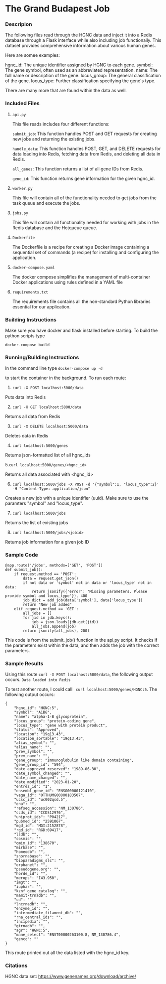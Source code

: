 # The Grand Budapest Job
### Descripion
The following files read through the HGNC data and inject it into a Redis database through a Flask interface while also including job functionaily. This dataset provides comprehensive information about various human genes.

Here are somee examples:

hgnc_id: The unique identifier assigned by HGNC to each gene.
symbol: The gene symbol, often used as an abbreviated representation.
name: The full name or description of the gene.
locus_group: The general classification of the gene.
locus_type: Further classification specifying the gene's type.

There are many more that are found within the data as well.

### Included Files
1. `api.py`

   This file reads includes four different functions:

    `submit_job`: This function handles POST and GET requests for creating new jobs and returning the existing jobs.
   
   `handle_data`: This function handles POST, GET, and DELETE requests for data loading into Redis, fetching data from Redis, and deleting all data in Redis.
   
   `all_genes`: This function returns a list of all gene IDs from Redis.

   `gene_id`: This function returns gene information for the given hgnc_id.
   
2. `worker.py`

    This file will contain all of the functionality needed to get jobs from the task queue and execute the jobs.
3. `jobs.py`

    This file will contain all functionality needed for working with jobs in the Redis database and the Hotqueue queue.
4. `Dockerfile`
   
    The Dockerfile is a recipe for creating a Docker image containing a sequential set of commands (a recipe) for installing and configuring the application.
5. `docker-compose.yaml`

    The docker compose simplifies the management of multi-container Docker applications using rules defined in a YAML file

6. `requirements.txt`

    The requirements file contains all the non-standard Python libraries essential for our application.
    
### Building Instructions
Make sure you have docker and flask installed before starting. To build the python scripts type

`docker-compose build`

### Running/Building Instructions
In the command line type
`docker-compose up -d`

to start the container in the background.
To run each route:
1. `curl -X POST localhost:5000/data`

Puts data into Redis

2. `curl -X GET localhost:5000/data`

Returns all data from Redis

3. `curl -X DELETE localhost:5000/data`

Deletes data in Redis

4. `curl localhost:5000/genes`

Returns json-formatted list of all hgnc_ids

5.`curl localhost:5000/genes/<hgnc_id>`

Returns all data associated with <hgnc_id>

6. `curl localhost:5000/jobs -X POST -d '{"symbol":1, "locus_type":2}' -H "Content-Type: application/json"`

Creates a new job with a unique identifier (uuid). Make sure to use the paramters "symbol" and "locus_type".

7. `curl localhost:5000/jobs`

Returns the list of existing jobs

8. `curl localhost:5000/jobs/<jobid>`

Returns job information for a given job ID
### Sample Code
```
@app.route('/jobs', methods=['GET', 'POST'])
def submit_job():
    if request.method == 'POST':
        data = request.get_json()
        if not data or 'symbol' not in data or 'locus_type' not in data:
            return jsonify({'error': 'Missing parameters. Please provide symbol and locus_type'}), 400
        job_dict = add_job(data['symbol'], data['locus_type'])
        return "New job added"
    elif request.method == 'GET':
        all_jobs = []
        for jid in jdb.keys():
            job = json.loads(jdb.get(jid))
            all_jobs.append(job)
        return jsonify(all_jobs), 200)
```
This code is from the submit_job() function in the api.py script. It checks if the parameters exist within the data, and then adds the job with the correct parameters.
### Sample Results
Using this route `curl -X POST localhost:5000/data`, the following output occurs.
`Data loaded into Redis`

To test another route, I could call ` curl localhost:5000/genes/HGNC:5`. The following output occurs:
```
{
    "hgnc_id": "HGNC:5",
    "symbol": "A1BG",
    "name": "alpha-1-B glycoprotein",
    "locus_group": "protein-coding gene",
    "locus_type": "gene with protein product",
    "status": "Approved",
    "location": "19q13.43",
    "location_sortable": "19q13.43",
    "alias_symbol": "",
    "alias_name": "",
    "prev_symbol": "",
    "prev_name": "",
    "gene_group": "Immunoglobulin like domain containing",
    "gene_group_id": "594",
    "date_approved_reserved": "1989-06-30",
    "date_symbol_changed": "",
    "date_name_changed": "",
    "date_modified": "2023-01-20",
    "entrez_id": "1",
    "ensembl_gene_id": "ENSG00000121410",
    "vega_id": "OTTHUMG00000183507",
    "ucsc_id": "uc002qsd.5",
    "ena": "",
    "refseq_accession": "NM_130786",
    "ccds_id": "CCDS12976",
    "uniprot_ids": "P04217",
    "pubmed_id": "2591067",
    "mgd_id": "MGI:2152878",
    "rgd_id": "RGD:69417",
    "lsdb": "",
    "cosmic": "",
    "omim_id": "138670",
    "mirbase": "",
    "homeodb": "",
    "snornabase": "",
    "bioparadigms_slc": "",
    "orphanet": "",
    "pseudogene.org": "",
    "horde_id": "",
    "merops": "I43.950",
    "imgt": "",
    "iuphar": "",
    "kznf_gene_catalog": "",
    "mamit-trnadb": "",
    "cd": "",
    "lncrnadb": "",
    "enzyme_id": "",
    "intermediate_filament_db": "",
    "rna_central_ids": "",
    "lncipedia": "",
    "gtrnadb": "",
    "agr": "HGNC:5",
    "mane_select": "ENST00000263100.8, NM_130786.4",
    "gencc": ""
}
```

This route printed out all the data listed with the hgnc_id key.

### Citations
HGNC data set: https://www.genenames.org/download/archive/

